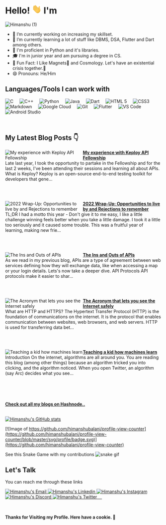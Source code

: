 # Hello! <img src="https://github.com/ABSphreak/ABSphreak/blob/master/gifs/Hi.gif" height="30px"> I'm        

![Himanshu (1)](https://user-images.githubusercontent.com/85930567/130409887-7c0452c9-89ff-4a22-adb3-e3a47e9fbd1d.png)

     
- 🔭 I’m currently working on increasing my skillset.
- 🌱 I’m currently learning a lot of stuff like DBMS, DSA, Flutter and Dart among others.
- 🥇 I'm proficient in Python and it's libraries.
- 🎓 I'm in junior year and am pursuing a degree in CS.
- 🌟 Fun Fact: I Like Magnets🧲 and Cosmology. Let's have an existential crisis together.🙂
- 😄 Pronouns: He/Him


## Languages/Tools I can work with
  
  <img title="C" height="40px" src="https://img.icons8.com/color/240/000000/c-programming.png" /> &nbsp;&nbsp;&nbsp;
  <img title="C++" height="40px" src="https://img.icons8.com/color/240/000000/c-plus-plus-logo.png" /> &nbsp;&nbsp;&nbsp;
  <img title="Python" height="40px" src="https://img.icons8.com/color/48/000000/python--v1.png"/> &nbsp;&nbsp;&nbsp;
  <img title="Java" height="50px" src="https://user-images.githubusercontent.com/85930567/155731762-c66a50e0-5f3c-4ea2-b123-4a818346e835.png"/> &nbsp;&nbsp;&nbsp;
  <img title="Dart" height="40px" src="https://img.icons8.com/color/50/000000/dart.png"/> &nbsp;&nbsp;&nbsp;
  <img title="HTML 5" height="40px" src="https://img.icons8.com/color/48/000000/html-5.png"/> &nbsp;&nbsp;&nbsp;
  <img title="CSS3" height="40px" src="https://img.icons8.com/color/48/000000/css3.png"/> &nbsp;&nbsp;&nbsp;
  <img title="Markdown" height="40px" src="https://img.icons8.com/office/80/000000/markdown.png"/> &nbsp;&nbsp;&nbsp;
  <img title="Google Cloud" height="40px" src="https://user-images.githubusercontent.com/85930567/175771081-bb6c0e28-5fab-4c71-9639-dabf475d571a.png"/> &nbsp;&nbsp;&nbsp;
  <img title="Git" height="40px" src="https://user-images.githubusercontent.com/85930567/155733391-1cad1bbc-b9d6-4fd9-91c2-37f778f88a96.png" /> &nbsp;&nbsp;&nbsp;
  <img title="Flutter" height="40px" src="https://user-images.githubusercontent.com/85930567/147389443-b0e06295-4659-4b21-a6ac-0c69bc3baafb.png"/> &nbsp;&nbsp;&nbsp;
  <img title="VS Code" height="40px" src="https://img.icons8.com/fluency/144/000000/visual-studio-code-2019.png"/> &nbsp;&nbsp;&nbsp;
  <img title="Android Studio" height="40px" src="https://img.icons8.com/color/48/000000/android-studio--v3.png"/>
  

  </br>
 
## My Latest Blog Posts 👇
<!-- HASHNODE_BLOG:START -->
<p align="left">
<a href="https://himanshubalani.hashnode.dev//my-experience-with-keploy-api-fellowship" title="My experience with Keploy API Fellowship"><img src="https://cdn.hashnode.com/res/hashnode/image/upload/v1675880927980/9ad853c7-0bd7-47d6-ab26-5475bc3cde1c.png" alt="My experience with Keploy API Fellowship" width="250px" align="left" /></a>
<a href="https://himanshubalani.hashnode.dev//my-experience-with-keploy-api-fellowship" title="My experience with Keploy API Fellowship"><strong>My experience with Keploy API Fellowship</strong></a>
<br/> Late last year, I took the opportunity to partake in the Fellowship and for the last 2 weeks, I've been attending their sessions and learning all about APIs.
What is Keploy?
Keploy is an open-source end-to-end testing toolkit for developers that gene... </p> <br/> <br/>
<p align="left">
<a href="https://himanshubalani.hashnode.dev//2022-wrap-up" title="2022 Wrap-Up: Opportunities to live by and Rejections to remember"><img src="https://cdn.hashnode.com/res/hashnode/image/upload/v1675183482186/39e6febf-9b4b-40e0-a81b-20ed252597a6.png" alt="2022 Wrap-Up: Opportunities to live by and Rejections to remember" width="250px" align="left" /></a>
<a href="https://himanshubalani.hashnode.dev//2022-wrap-up" title="2022 Wrap-Up: Opportunities to live by and Rejections to remember"><strong>2022 Wrap-Up: Opportunities to live by and Rejections to remember</strong></a>
<br/> TL;DR
I had a motto this year - Don't give it to me easy, I like a little challenge winning feels better when you take a little damage. I took it a little too seriously and it caused some trouble. This was a fruitful year of learning, making new frie... </p> <br/> <br/>
<p align="left">
<a href="https://himanshubalani.hashnode.dev//the-ins-and-outs-of-apis" title="The Ins and Outs of APIs"><img src="https://cdn.hashnode.com/res/hashnode/image/upload/v1674651464092/d01f063d-ecf6-4d11-aa38-fb7c489e4b18.png" alt="The Ins and Outs of APIs" width="250px" align="left" /></a>
<a href="https://himanshubalani.hashnode.dev//the-ins-and-outs-of-apis" title="The Ins and Outs of APIs"><strong>The Ins and Outs of APIs</strong></a>
<br/> As we read in my previous blog, APIs are a type of agreement between web services defining how they will exchange data, like when accessing a map or your login details. Lets's now take a deeper dive.
API Protocols
API protocols make it easier to shar... </p> <br/> <br/>
<p align="left">
<a href="https://himanshubalani.hashnode.dev//the-acronym-that-lets-you-see-the-internet-safely" title="The Acronym that lets you see the Internet safely"><img src="https://cdn.hashnode.com/res/hashnode/image/upload/v1674396159109/76facb39-ae06-46df-a44c-086de1736f25.png" alt="The Acronym that lets you see the Internet safely" width="250px" align="left" /></a>
<a href="https://himanshubalani.hashnode.dev//the-acronym-that-lets-you-see-the-internet-safely" title="The Acronym that lets you see the Internet safely"><strong>The Acronym that lets you see the Internet safely</strong></a>
<br/> What are HTTP and HTTPS?
The Hypertext Transfer Protocol (HTTP) is the foundation of communications on the internet. It is the protocol that enables communication between websites, web browsers, and web servers. HTTP is used for transferring data bet... </p> <br/> <br/>
<p align="left">
<a href="https://himanshubalani.hashnode.dev//teaching-a-kid-how-machines-learn" title="Teaching a kid how machines learn"><img src="https://cdn.hashnode.com/res/hashnode/image/unsplash/5VJLeQ-TrKs/upload/v1660636209935/A6lHCZtsQV.jpeg" alt="Teaching a kid how machines learn" width="250px" align="left" /></a>
<a href="https://himanshubalani.hashnode.dev//teaching-a-kid-how-machines-learn" title="Teaching a kid how machines learn"><strong>Teaching a kid how machines learn</strong></a>
<br/> Introduction
On the internet,  algorithms are all around you. You are reading this blog (among other things) because an algorithm tricked you into clicking, and the algorithm noticed. When you open Twitter, an algorithm (say Arc) decides what you see... </p> <br/> <br/>
<!-- HASHNODE_BLOG:END -->


<br>
<br>
<b><a href="https://himanshubalani.hashnode.dev/">Check out all my blogs on Hashnode..</a></b>

<br>
<br>

[![Himanshu's GitHub stats](https://github-readme-stats.vercel.app/api?username=himanshubalani&show_icons=true&theme=outrun)](https://github.com/anuraghazra/github-readme-stats)
     
[![Image of https://github.com/himanshubalani/profile-view-counter](https://github.com/himanshubalani/profile-view-counter/blob/master/svg/profile/badge.svg)](https://github.com/himanshubalani/profile-view-counter)
<br>

See this Snake Game with my contributions
![snake gif](https://github.com/himanshubalani/himanshubalani/blob/output/github-contribution-grid-snake.gif)

     
## Let's Talk

You can reach me through these links <br>

<div>
<a href="mailto:himanshubalaniworks@gmail.com">
  <img alt="Himanshu's Email" height="70px" src="https://user-images.githubusercontent.com/85930567/175770833-302b4ef2-faeb-421f-88eb-744737a4ad74.png"
/>
</a> 
<a href="https://www.linkedin.com/in/himanshubalani/">
  <img alt="Himanshu's Linkedin" height="70px" src="https://user-images.githubusercontent.com/85930567/175769904-8f101a4f-5415-4855-83d8-11e8c1ee37b1.png" />
</a>
<a href="https://instagram.com/himanshubalani">
  <img alt="Himanshu's Instagram" height="70px" src="https://user-images.githubusercontent.com/85930567/175769762-aa808175-4426-428d-b383-8edd363c3573.png" />
</a> 
<a href="https://discordapp.com/users/759807486831099928">
  <img alt="Himanshu's Discord" height="70px" src="https://user-images.githubusercontent.com/85930567/175769817-444e4770-eb38-4714-bdce-43cf91ef56f4.png" />
</a> 
<a href="https://twitter.com/himanshubalani5">
  <img alt="Himanshu's Twitter" height="70px" src="https://user-images.githubusercontent.com/85930567/175769742-c9d3423c-690f-4782-8dd7-676d6aebc036.png" /> &nbsp;&nbsp;&nbsp;
</a>
</div>
<br>

<br>


**Thanks for Visiting my Profile. Here have a cookie. 🍪**

